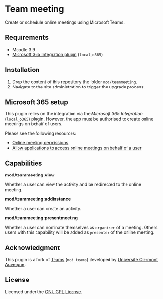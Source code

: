 Team meeting
============

Create or schedule online meetings using Microsoft Teams.

Requirements
------------

- Moodle 3.9
- [Microsoft 365 Integration plugin](https://moodle.org/plugins/local_o365) (`local_o365`)

Installation
------------

1. Drop the content of this repository the folder `mod/teammeeting`.
2. Navigate to the site administration to trigger the upgrade process.

Microsoft 365 setup
-------------------

This plugin relies on the integration via the _Microsoft 365 Integration_ (`local_o365`) plugin. However, the app must be authorised to create online meetings on behalf of users.

Please see the following resources:

- [Online meeting permissions](https://docs.microsoft.com/en-us/graph/permissions-reference#online-meetings-permissions)
- [Allow applications to access online meetings on behalf of a user](https://docs.microsoft.com/en-us/graph/cloud-communication-online-meeting-application-access-policy)


Capabilities
------------

**mod/teammeeting:view**

Whether a user can view the activity and be redirected to the online meeting.

**mod/teammeeting:addinstance**

Whether a user can create an activity.

**mod/teammeeting:presentmeeting**

Whether a user can nominate themselves as `organizer` of a meeting. Others users with this capability will be added as `presenter` of the online meeting.


Acknowledgment
--------------

This plugin is a fork of [Teams](https://github.com/UCA-Squad/moodle-mod_teams) (`mod_teams`) developed by [Université Clermont Auvergne](https://www.uca.fr).


License
-------

Licensed under the [GNU GPL License](http://www.gnu.org/copyleft/gpl.html).
